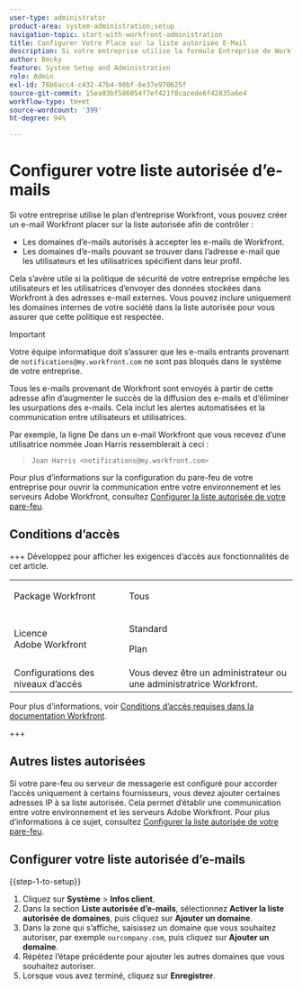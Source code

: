```yaml
---
user-type: administrator
product-area: system-administration;setup
navigation-topic: start-with-workfront-administration
title: Configurer Votre Place sur la liste autorisée E-Mail
description: Si votre entreprise utilise la formule Entreprise de Workfront, vous pouvez créer une liste autorisée d’e-mails Workfront pour contrôler les domaines d’e-mails autorisés à recevoir des e-mails de Workfront, mais aussi définir les domaines d’e-mails utilisables dans l’adresse e-mail spécifiée dans le profil de l’utilisateur ou de l’utilisatrice. Cela s’avère utile si la politique de sécurité de votre entreprise empêche les utilisateurs et les utilisatrices d’envoyer des données stockées dans Workfront à des adresses e-mail externes. Vous pouvez inclure uniquement les domaines internes de votre société dans la liste autorisée pour vous assurer que cette politique est respectée.
author: Becky
feature: System Setup and Administration
role: Admin
exl-id: 76b6acc4-c432-47b4-90bf-6e37e970625f
source-git-commit: 15ea03bf586054f7ef421f8cacede6f42835a6e4
workflow-type: tm+mt
source-wordcount: '399'
ht-degree: 94%

---
```


# Configurer votre liste autorisée d’e-mails

Si votre entreprise utilise le plan d’entreprise Workfront, vous pouvez créer un e-mail Workfront placer sur la liste autorisée afin de contrôler :

* Les domaines d’e-mails autorisés à accepter les e-mails de Workfront.
* Les domaines d’e-mails pouvant se trouver dans l’adresse e-mail que les utilisateurs et les utilisatrices spécifient dans leur profil.

Cela s’avère utile si la politique de sécurité de votre entreprise empêche les utilisateurs et les utilisatrices d’envoyer des données stockées dans Workfront à des adresses e-mail externes. Vous pouvez inclure uniquement les domaines internes de votre société dans la liste autorisée pour vous assurer que cette politique est respectée.

>[!IMPORTANT]
>
>Votre équipe informatique doit s’assurer que les e-mails entrants provenant de `notifications@my.workfront.com` ne sont pas bloqués dans le système de votre entreprise.
>
>Tous les e-mails provenant de Workfront sont envoyés à partir de cette adresse afin d’augmenter le succès de la diffusion des e-mails et d’éliminer les usurpations des e-mails. Cela inclut les alertes automatisées et la communication entre utilisateurs et utilisatrices.
>
>Par exemple, la ligne De dans un e-mail Workfront que vous recevez d’une utilisatrice nommée Joan Harris ressemblerait à ceci :
>>`Joan Harris <notifications@my.workfront.com>`

Pour plus d’informations sur la configuration du pare-feu de votre entreprise pour ouvrir la communication entre votre environnement et les serveurs Adobe Workfront, consultez [Configurer la liste autorisée de votre pare-feu](../../administration-and-setup/get-started-wf-administration/configure-your-firewall.md).

## Conditions d’accès

+++ Développez pour afficher les exigences d’accès aux fonctionnalités de cet article.

<table style="table-layout:auto"> 
 <col> 
 <col> 
 <tbody> 
  <tr> 
   <td role="rowheader">Package Workfront</td> 
   <td><p>Tous</p></td> 
  </tr> 
  <tr> 
   <td role="rowheader">Licence Adobe Workfront</td> 
   <td><p>Standard</p> <p>Plan</p></td> 
  </tr> 
  <tr> 
   <td role="rowheader">Configurations des niveaux d’accès</td> 
   <td>Vous devez être un administrateur ou une administratrice Workfront. </td> 
  </tr> 
 </tbody> 
</table>

Pour plus d’informations, voir [Conditions d’accès requises dans la documentation Workfront](/help/quicksilver/administration-and-setup/add-users/access-levels-and-object-permissions/access-level-requirements-in-documentation.md).

+++

## Autres listes autorisées

Si votre pare-feu ou serveur de messagerie est configuré pour accorder l’accès uniquement à certains fournisseurs, vous devez ajouter certaines adresses IP à sa liste autorisée. Cela permet d’établir une communication entre votre environnement et les serveurs Adobe Workfront. Pour plus d’informations à ce sujet, consultez [Configurer la liste autorisée de votre pare-feu](../../administration-and-setup/get-started-wf-administration/configure-your-firewall.md).

## Configurer votre liste autorisée d’e-mails

{{step-1-to-setup}}

1. Cliquez sur **Système** > **Infos client**.
1. Dans la section **Liste autorisée d’e-mails**, sélectionnez **Activer la liste autorisée de domaines**, puis cliquez sur **Ajouter un domaine**.
1. Dans la zone qui s’affiche, saisissez un domaine que vous souhaitez autoriser, par exemple `ourcompany.com`, puis cliquez sur **Ajouter un domaine**.
1. Répétez l’étape précédente pour ajouter les autres domaines que vous souhaitez autoriser.
1. Lorsque vous avez terminé, cliquez sur **Enregistrer**.
